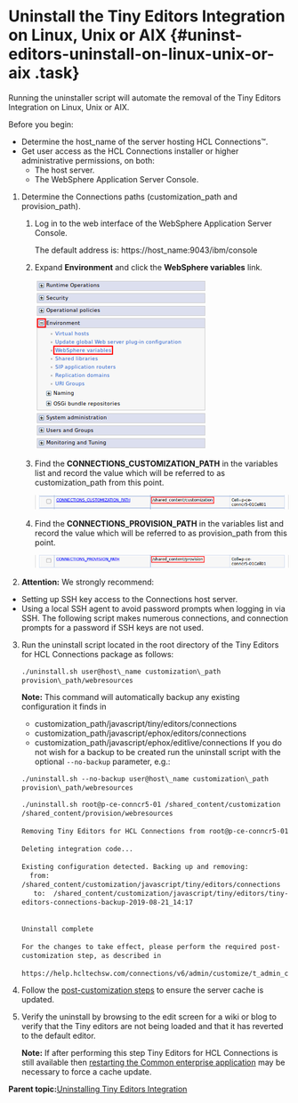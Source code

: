 # Uninstall the Tiny Editors Integration on Linux, Unix or AIX {#uninst-editors-uninstall-on-linux-unix-or-aix .task}

Running the uninstaller script will automate the removal of the Tiny Editors Integration on Linux, Unix or AIX.

Before you begin:

-   Determine the host\_name of the server hosting HCL Connections™.
-   Get user access as the HCL Connections installer or higher administrative permissions, on both:
    -   The host server.
    -   The WebSphere Application Server Console.

1.  Determine the Connections paths \(customization\_path and provision\_path\).

    1.  Log in to the web interface of the WebSphere Application Server Console.

        The default address is: https://host\_name:9043/ibm/console

    2.  Expand **Environment** and click the **WebSphere variables** link.

        ![WebSphere Variables link](resource/was/environment_websphere_variables.png)

    3.  Find the **CONNECTIONS\_CUSTOMIZATION\_PATH** in the variables list and record the value which will be referred to as customization\_path from this point.

        ![Connections customization path variable](resource/was/environment_websphere_variables_customization_path.png)

    4.  Find the **CONNECTIONS\_PROVISION\_PATH** in the variables list and record the value which will be referred to as provision\_path from this point.

        ![Connections provision path variable](resource/was/environment_websphere_variables_provision_path.png)

2.  **Attention:** We strongly recommend:

-   Setting up SSH key access to the Connections host server.
-   Using a local SSH agent to avoid password prompts when logging in via SSH.
The following script makes numerous connections, and connection prompts for a password if SSH keys are not used.

3.  Run the uninstall script located in the root directory of the Tiny Editors for HCL Connections package as follows:

    ```
    ./uninstall.sh user@host\_name customization\_path provision\_path/webresources 
    ```

    **Note:** This command will automatically backup any existing configuration it finds in

    -   customization\_path/javascript/tiny/editors/connections
    -   customization\_path/javascript/ephox/editors/connections
    -   customization\_path/javascript/ephox/editlive/connections
    If you do not wish for a backup to be created run the uninstall script with the optional `--no-backup` parameter, e.g.:

    ```
    ./uninstall.sh --no-backup user@host\_name customization\_path provision\_path/webresources 
    ```

    ```
    ./uninstall.sh root@p-ce-conncr5-01 /shared_content/customization /shared_content/provision/webresources
    
    Removing Tiny Editors for HCL Connections from root@p-ce-conncr5-01
    
    Deleting integration code...
    
    Existing configuration detected. Backing up and removing:
      from: /shared_content/customization/javascript/tiny/editors/connections
       to:  /shared_content/customization/javascript/tiny/editors/tiny-editors-connections-backup-2019-08-21_14:17
    
    
    Uninstall complete
    
    For the changes to take effect, please perform the required post-customization step, as described in
      https://help.hcltechsw.com/connections/v6/admin/customize/t_admin_common_customize_postreq.html
    ```

4.  Follow the [post-customization steps](https://help.hcltechsw.com/connections/v6/admin/customize/t_admin_common_customize_postreq.html) to ensure the server cache is updated.

5.  Verify the uninstall by browsing to the edit screen for a wiki or blog to verify that the Tiny editors are not being loaded and that it has reverted to the default editor.

    **Note:** If after performing this step Tiny Editors for HCL Connections is still available then [restarting the Common enterprise application](t_restart-common-app.md) may be necessary to force a cache update.


**Parent topic:**[Uninstalling Tiny Editors Integration](../../install/tiny_editors/t_03-uninst_01-editors_00-summary.md)

